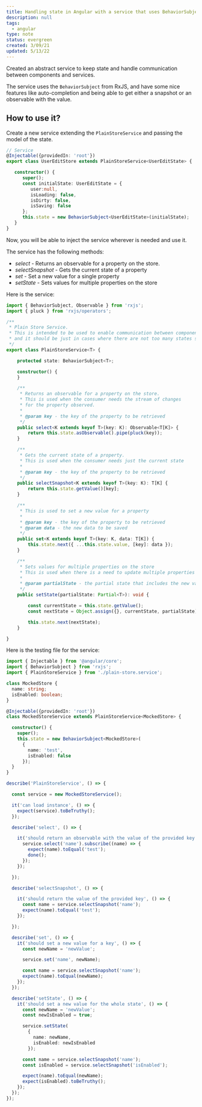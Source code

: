 ```yaml
---
title: Handling state in Angular with a service that uses BehaviorSubject
description: null
tags:
  - angular
type: note
status: evergreen
created: 3/09/21
updated: 5/13/22
---
```


Created an abstract service to keep state and handle communication between components and services.

The service uses the `BehaviorSubject` from RxJS, and have some nice features like auto-completion and being able to get either a snapshot or an observable with the value.

## How to use it?

Create a new service extending the `PlainStoreService` and passing the model of the state.

```ts
// Service
@Injectable({providedIn: 'root'})
export class UserEditStore extends PlainStoreService<UserEditState> {

   constructor() {
      super();
      const initialState: UserEditState = {
         user:null,
         isLoading: false,
         isDirty: false,
         isSaving: false
      };
      this.state = new BehaviorSubject<UserEditState>(initialState);
   }
}
```

Now,  you will be able to inject the service wherever is needed and use it.

The service has the following methods:

- _select_ - Returns an observable for a property on the store.
- _selectSnapshot_ - Gets the current state of a property
- _set_ - Set a new value for a single property
- _setState_ - Sets values for multiple properties on the store

Here is the service:

```ts
import { BehaviorSubject, Observable } from 'rxjs';
import { pluck } from 'rxjs/operators';

/**
 * Plain Store Service.
 * This is intended to be used to enable communication between components
 * and it should be just in cases where there are not too many states shared between them.
 */
export class PlainStoreService<T> {

	protected state: BehaviorSubject<T>;

	constructor() {
	}

	/**
	 * Returns an observable for a property on the store.
	 * This is used when the consumer needs the stream of changes
	 * for the property observed.
	 *
	 * @param key - the key of the property to be retrieved
	 */
	public select<K extends keyof T>(key: K): Observable<T[K]> {
		return this.state.asObservable().pipe(pluck(key));
	}

	/**
	 * Gets the current state of a property.
	 * This is used when the consumer needs just the current state
	 *
	 * @param key - the key of the property to be retrieved
	 */
	public selectSnapshot<K extends keyof T>(key: K): T[K] {
		return this.state.getValue()[key];
	}

	/**
	 * This is used to set a new value for a property
	 *
	 * @param key - the key of the property to be retrieved
	 * @param data - the new data to be saved
	 */
	public set<K extends keyof T>(key: K, data: T[K]) {
		this.state.next({ ...this.state.value, [key]: data });
	}

	/**
	 * Sets values for multiple properties on the store
	 * This is used when there is a need to update multiple properties in the store
	 *
	 * @param partialState - the partial state that includes the new values to be saved
	 */
	public setState(partialState: Partial<T>): void {

		const currentState = this.state.getValue();
		const nextState = Object.assign({}, currentState, partialState);

		this.state.next(nextState);
	}

}

```

Here is the testing file for the service:

```ts
import { Injectable } from '@angular/core';
import { BehaviorSubject } from 'rxjs';
import { PlainStoreService } from './plain-store.service';

class MockedStore {
  name: string;
  isEnabled: boolean;
}

@Injectable({providedIn: 'root'})
class MockedStoreService extends PlainStoreService<MockedStore> {

  constructor() {
    super();
    this.state = new BehaviorSubject<MockedStore>(
      {
        name: 'test',
        isEnabled: false
      });
  }
}

describe('PlainStoreService', () => {

  const service = new MockedStoreService();

  it('can load instance', () => {
    expect(service).toBeTruthy();
  });

  describe('select', () => {

    it('should return an observable with the value of the provided key', (done) => {
      service.select('name').subscribe((name) => {
        expect(name).toEqual('test');
        done();
      });
    });

  });

  describe('selectSnapshot', () => {

    it('should return the value of the provided key', () => {
      const name = service.selectSnapshot('name');
      expect(name).toEqual('test');
    });

  });

  describe('set', () => {
    it('should set a new value for a key', () => {
      const newName = 'newValue';

      service.set('name', newName);

      const name = service.selectSnapshot('name');
      expect(name).toEqual(newName);
    });
  });

  describe('setState', () => {
    it('should set a new value for the whole state', () => {
      const newName = 'newValue';
      const newIsEnabled = true;

      service.setState(
        {
          name: newName,
          isEnabled: newIsEnabled
        });

      const name = service.selectSnapshot('name');
      const isEnabled = service.selectSnapshot('isEnabled');

      expect(name).toEqual(newName);
      expect(isEnabled).toBeTruthy();
    });
  });
});

```
